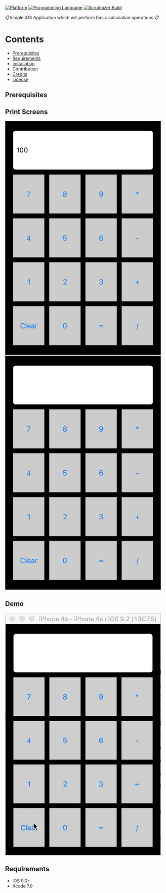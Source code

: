 [![Platform](https://img.shields.io/badge/platform-ios-lightgrey.svg)]()
[![Programming Language](https://img.shields.io/badge/language-objective--c-ff69b4.svg)]()
[![Scrutinizer Build](https://img.shields.io/scrutinizer/build/g/filp/whoops.svg?maxAge=2592000)]()

:clipboard:Simple iOS Application which will perform basic calculation operations :clipboard:

# Contents

-	[Prerequisites](#prerequisites)
-	[Requirements](#requirements)
-	[Installation](#installation)
-	[Contribution](#contribution)
-	[Credits](#credits)
-	[License](#license)

## Prerequisites

## Print Screens

![1](https://github.com/ssamgir/SSBasicCalculator/blob/master/Resources/Simulator%20Screen%20Shot%2013-Aug-2016%2C%202.44.52%20PM.png)
![1](https://github.com/ssamgir/SSBasicCalculator/blob/master/Resources/Simulator%20Screen%20Shot%2013-Aug-2016%2C%202.44.44%20PM.png)




## Demo

![DEMO]( https://github.com/ssamgir/SSBasicCalculator/blob/master/Resources/ezgif-3185423665.gif)


## Requirements
* iOS 9.0+
* Xcode 7.0
